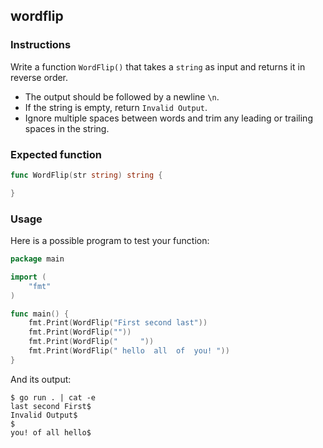 ## wordflip

### Instructions

Write a function `WordFlip()` that takes a `string` as input and returns it in reverse order.

- The output should be followed by a newline `\n`.
- If the string is empty, return `Invalid Output`.
- Ignore multiple spaces between words and trim any leading or trailing spaces in the string.

### Expected function

```go
func WordFlip(str string) string {

}
```

### Usage

Here is a possible program to test your function:

```go
package main

import (
	"fmt"
)

func main() {
	fmt.Print(WordFlip("First second last"))
	fmt.Print(WordFlip(""))
	fmt.Print(WordFlip("     "))
	fmt.Print(WordFlip(" hello  all  of  you! "))
}
```

And its output:

```console
$ go run . | cat -e
last second First$
Invalid Output$
$
you! of all hello$
```
